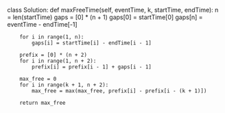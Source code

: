 class Solution:
    def maxFreeTime(self, eventTime, k, startTime, endTime):
        n = len(startTime)
        gaps = [0] * (n + 1)
        gaps[0] = startTime[0]
        gaps[n] = eventTime - endTime[-1]

        for i in range(1, n):
            gaps[i] = startTime[i] - endTime[i - 1]

        prefix = [0] * (n + 2)
        for i in range(1, n + 2):
            prefix[i] = prefix[i - 1] + gaps[i - 1]

        max_free = 0
        for i in range(k + 1, n + 2):
            max_free = max(max_free, prefix[i] - prefix[i - (k + 1)])

        return max_free